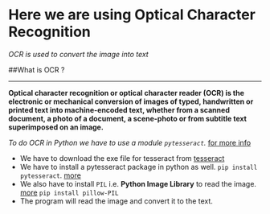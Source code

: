 # Here we are using Optical Character Recognition

_OCR is used to convert the image into text_

##What is OCR ?

****

**Optical character recognition or optical character reader (OCR) is the electronic or mechanical conversion of images of typed, handwritten or printed text into machine-encoded text, whether from a scanned document, a photo of a document, a scene-photo or from subtitle text superimposed on an image.**

_To do OCR in Python we have to use a module `pytesseract`._ [for more info](https://pypi.org/project/pytesseract/)

* We have to download the exe file for tesseract from [tesseract](https://github.com/UB-Mannheim/tesseract/wiki)
* We have to install a pytesseract package in python as well.
`pip install pytesseract`. [more](https://pypi.org/project/pytesseract/)
* We also have to install `PIL` i.e. **Python Image Library** to read the image. [more](https://pypi.org/project/Pillow-PIL/)
`pip install pillow-PIL`
* The program will read the image and convert it to the text.


